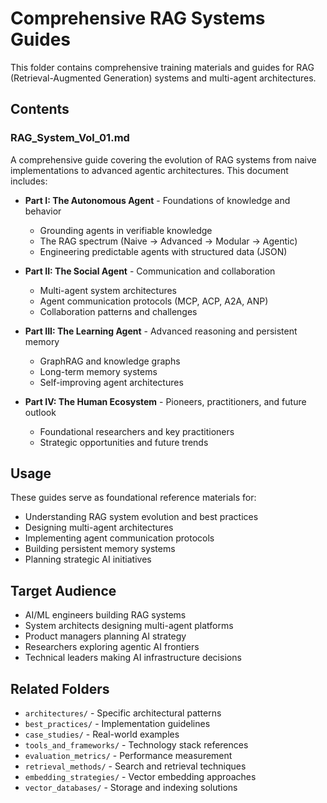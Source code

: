 # Comprehensive RAG Systems Guides

This folder contains comprehensive training materials and guides for RAG (Retrieval-Augmented Generation) systems and multi-agent architectures.

## Contents

### RAG_System_Vol_01.md
A comprehensive guide covering the evolution of RAG systems from naive implementations to advanced agentic architectures. This document includes:

- **Part I: The Autonomous Agent** - Foundations of knowledge and behavior
  - Grounding agents in verifiable knowledge
  - The RAG spectrum (Naive → Advanced → Modular → Agentic)
  - Engineering predictable agents with structured data (JSON)
  
- **Part II: The Social Agent** - Communication and collaboration
  - Multi-agent system architectures
  - Agent communication protocols (MCP, ACP, A2A, ANP)
  - Collaboration patterns and challenges
  
- **Part III: The Learning Agent** - Advanced reasoning and persistent memory
  - GraphRAG and knowledge graphs
  - Long-term memory systems
  - Self-improving agent architectures
  
- **Part IV: The Human Ecosystem** - Pioneers, practitioners, and future outlook
  - Foundational researchers and key practitioners
  - Strategic opportunities and future trends

## Usage

These guides serve as foundational reference materials for:
- Understanding RAG system evolution and best practices
- Designing multi-agent architectures
- Implementing agent communication protocols
- Building persistent memory systems
- Planning strategic AI initiatives

## Target Audience

- AI/ML engineers building RAG systems
- System architects designing multi-agent platforms
- Product managers planning AI strategy
- Researchers exploring agentic AI frontiers
- Technical leaders making AI infrastructure decisions

## Related Folders

- `architectures/` - Specific architectural patterns
- `best_practices/` - Implementation guidelines
- `case_studies/` - Real-world examples
- `tools_and_frameworks/` - Technology stack references
- `evaluation_metrics/` - Performance measurement
- `retrieval_methods/` - Search and retrieval techniques
- `embedding_strategies/` - Vector embedding approaches
- `vector_databases/` - Storage and indexing solutions 